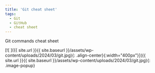 ```yaml
---
title: 'Git cheat sheet'
tags: 
  - Git
  - GitHub
  - cheat sheet
---
```

Git commands cheat sheet

[![ ]({{ site.url }}{{ site.baseurl }}/assets/wp-content/uploads/2024/03/git.jpg){: .align-center}{:width="400px"}]({{ site.url }}{{ site.baseurl }}/assets/wp-content/uploads/2024/03/git.jpg){: .image-popup}

